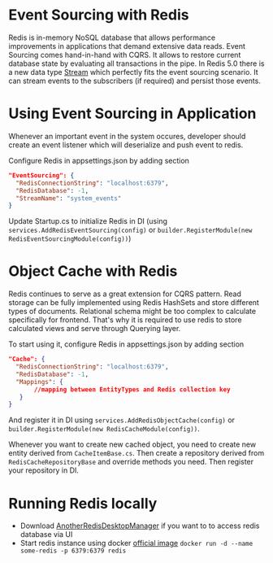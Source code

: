 ﻿# Event Sourcing with Redis

Redis is in-memory NoSQL database that allows performance improvements in applications that demand extensive data reads.
Event Sourcing comes hand-in-hand with CQRS. It allows to restore current database state by evaluating all transactions
in the pipe. In Redis 5.0 there is a new data
type [Stream](https://stackexchange.github.io/StackExchange.Redis/Streams.html) which perfectly fits the event sourcing
scenario. It can stream events to the subscribers (if required)
and persist those events.

# Using Event Sourcing in Application

Whenever an important event in the system occures, developer should create an event listener which will deserialize and
push event to redis.

Configure Redis in appsettings.json by adding section

```json
"EventSourcing": {
  "RedisConnectionString": "localhost:6379",
  "RedisDatabase": -1,
  "StreamName": "system_events"
}
```

Update Startup.cs to initialize Redis in DI (using `services.AddRedisEventSourcing(config)`
or `builder.RegisterModule(new RedisEventSourcingModule(config))`)

# Object Cache with Redis

Redis continues to serve as a great extension for CQRS pattern. Read storage can be fully implemented using Redis
HashSets and store different types of documents. Relational schema might be too complex to calculate specifically for
frontend. That's why it is required to use redis to store calculated views and serve through Querying layer.

To start using it, configure Redis in appsettings.json by adding section

```json
"Cache": {
  "RedisConnectionString": "localhost:6379",
  "RedisDatabase": -1,
  "Mappings": {
       //mapping between EntityTypes and Redis collection key
   }      
}
```

And register it in DI using `services.AddRedisObjectCache(config)`
or `builder.RegisterModule(new RedisCacheModule(config))`.

Whenever you want to create new cached object, you need to create new entity derived from `CacheItemBase.cs`. Then
create a repository derived from `RedisCacheRepositoryBase` and override methods you need. Then register your repository
in DI.

# Running Redis locally

- Download [AnotherRedisDesktopManager](https://github.com/qishibo/AnotherRedisDesktopManager) if you want to to access
  redis database via UI
- Start redis instance using docker [official image](https://hub.docker.com/_/redis)
  ``docker run -d --name some-redis -p 6379:6379 redis``